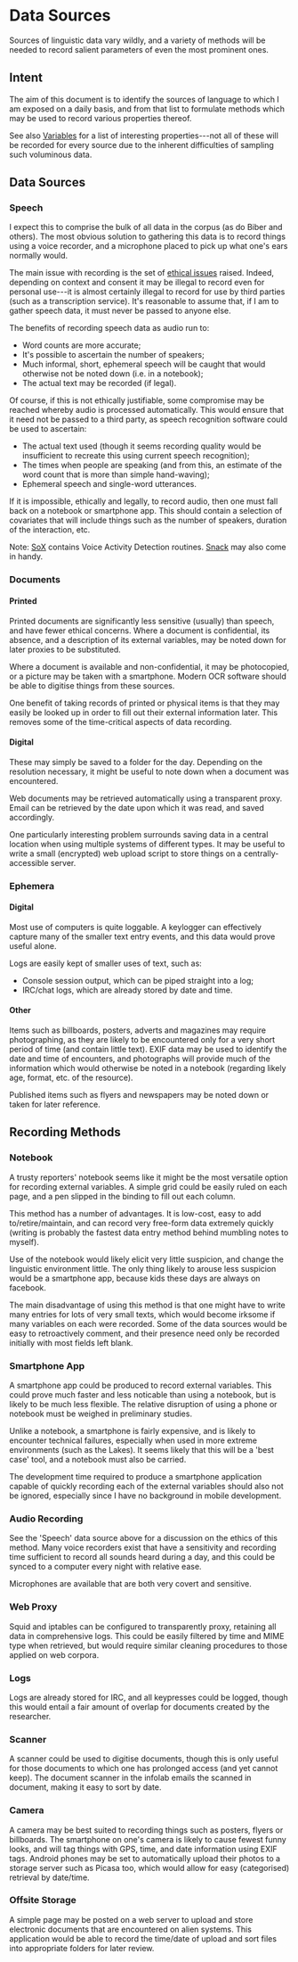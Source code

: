 Data Sources
============
Sources of linguistic data vary wildly, and a variety of methods will be needed to record salient parameters of even the most prominent ones.

Intent
------
The aim of this document is to identify the sources of language to which I am exposed on a daily basis, and from that list to formulate methods which may be used to record various properties thereof.  

See also [Variables](Variables) for a list of interesting properties---not all of these will be recorded for every source due to the inherent difficulties of sampling such voluminous data.

Data Sources
------------

### Speech
I expect this to comprise the bulk of all data in the corpus (as do Biber and others).  The most obvious solution to gathering this data is to record things using a voice recorder, and a microphone placed to pick up what one's ears normally would.

The main issue with recording is the set of [ethical issues](../Ethics) raised.  Indeed, depending on context and consent it may be illegal to record even for personal use---it is almost certainly illegal to record for use by third parties (such as a transcription service).  It's reasonable to assume that, if I am to gather speech data, it must never be passed to anyone else.

The benefits of recording speech data as audio run to:

 * Word counts are more accurate;
 * It's possible to ascertain the number of speakers;
 * Much informal, short, ephemeral speech will be caught that would otherwise not be noted down (i.e. in a notebook);
 * The actual text may be recorded (if legal).

Of course, if this is not ethically justifiable, some compromise may be reached whereby audio is processed automatically.  This would ensure that it need not be passed to a third party, as speech recognition software could be used to ascertain:

 * The actual text used (though it seems recording quality would be insufficient to recreate this using current speech recognition);
 * The times when people are speaking (and from this, an estimate of the word count that is more than simple hand-waving);
 * Ephemeral speech and single-word utterances.

If it is impossible, ethically and legally, to record audio, then one must fall back on a notebook or smartphone app.  This should contain a selection of covariates that will include things such as the number of speakers, duration of the interaction, etc.

Note: [SoX](http://sox.sourceforge.net/Docs/Features) contains Voice Activity Detection routines.  [Snack](http://www.speech.kth.se/snack/) may also come in handy.

### Documents

#### Printed 
Printed documents are significantly less sensitive (usually) than speech, and have fewer ethical concerns.  Where a document is confidential, its absence, and a description of its external variables, may be noted down for later proxies to be substituted.

Where a document is available and non-confidential, it may be photocopied, or a picture may be taken with a smartphone.  Modern OCR software should be able to digitise things from these sources.

One benefit of taking records of printed or physical items is that they may easily be looked up in order to fill out their external information later.  This removes some of the time-critical aspects of data recording.


#### Digital 
These may simply be saved to a folder for the day.  Depending on the resolution necessary, it might be useful to note down when a document was encountered.

Web documents may be retrieved automatically using a transparent proxy.  Email can be retrieved by the date upon which it was read, and saved accordingly.

One particularly interesting problem surrounds saving data in a central location when using multiple systems of different types.  It may be useful to write a small (encrypted) web upload script to store things on a centrally-accessible server.

### Ephemera

#### Digital 
Most use of computers is quite loggable.  A keylogger can effectively capture many of the smaller text entry events, and this data would prove useful alone.

Logs are easily kept of smaller uses of text, such as:

 * Console session output, which can be piped straight into a log;
 * IRC/chat logs, which are already stored by date and time.

#### Other 
Items such as billboards, posters, adverts and magazines may require photographing, as they are likely to be encountered only for a very short period of time (and contain little text).  EXIF data may be used to identify the date and time of encounters, and photographs will provide much of the information which would otherwise be noted in a notebook (regarding likely age, format, etc. of the resource).

Published items such as flyers and newspapers may be noted down or taken for later reference.




Recording Methods
-----------------

### Notebook
A trusty reporters' notebook seems like it might be the most versatile option for recording external variables.  A simple grid could be easily ruled on each page, and a pen slipped in the binding to fill out each column.

This method has a number of advantages.  It is low-cost, easy to add to/retire/maintain, and can record very free-form data extremely quickly (writing is probably the fastest data entry method behind mumbling notes to myself).

Use of the notebook would likely elicit very little suspicion, and change the linguistic environment little.  The only thing likely to arouse less suspicion would be a smartphone app, because kids these days are always on facebook.

The main disadvantage of using this method is that one might have to write many entries for lots of very small texts, which would become irksome if many variables on each were recorded.  Some of the data sources would be easy to retroactively comment, and their presence need only be recorded initially with most fields left blank.

### Smartphone App
A smartphone app could be produced to record external variables.  This could prove much faster and less noticable than using a notebook, but is likely to be much less flexible.  The relative disruption of using a phone or notebook must be weighed in preliminary studies.

Unlike a notebook, a smartphone is fairly expensive, and is likely to encounter technical failures, especially when used in more extreme environments (such as the Lakes).  It seems likely that this will be a 'best case' tool, and a notebook must also be carried.

The development time required to produce a smartphone application capable of quickly recording each of the external variables should also not be ignored, especially since I have no background in mobile development.


### Audio Recording
See the 'Speech' data source above for a discussion on the ethics of this method.  Many voice recorders exist that have a sensitivity and recording time sufficient to record all sounds heard during a day, and this could be synced to a computer every night with relative ease.

Microphones are available that are both very covert and sensitive.

### Web Proxy
Squid and iptables can be configured to transparently proxy, retaining all data in comprehensive logs.  This could be easily filtered by time and MIME type when retrieved, but would require similar cleaning procedures to those applied on web corpora.

### Logs
Logs are already stored for IRC, and all keypresses could be logged, though this would entail a fair amount of overlap for documents created by the researcher.

### Scanner
A scanner could be used to digitise documents, though this is only useful for those documents to which one has prolonged access (and yet cannot keep).  The document scanner in the infolab emails the scanned in document, making it easy to sort by date.

### Camera
A camera may be best suited to recording things such as posters, flyers or billboards.  The smartphone on one's camera is likely to cause fewest funny looks, and will tag things with GPS, time, and date information using EXIF tags.  Android phones may be set to automatically upload their photos to a storage server such as Picasa too, which would allow for easy (categorised) retrieval by date/time.

### Offsite Storage
A simple page may be posted on a web server to upload and store electronic documents that are encountered on alien systems.  This application would be able to record the time/date of upload and sort files into appropriate folders for later review.

